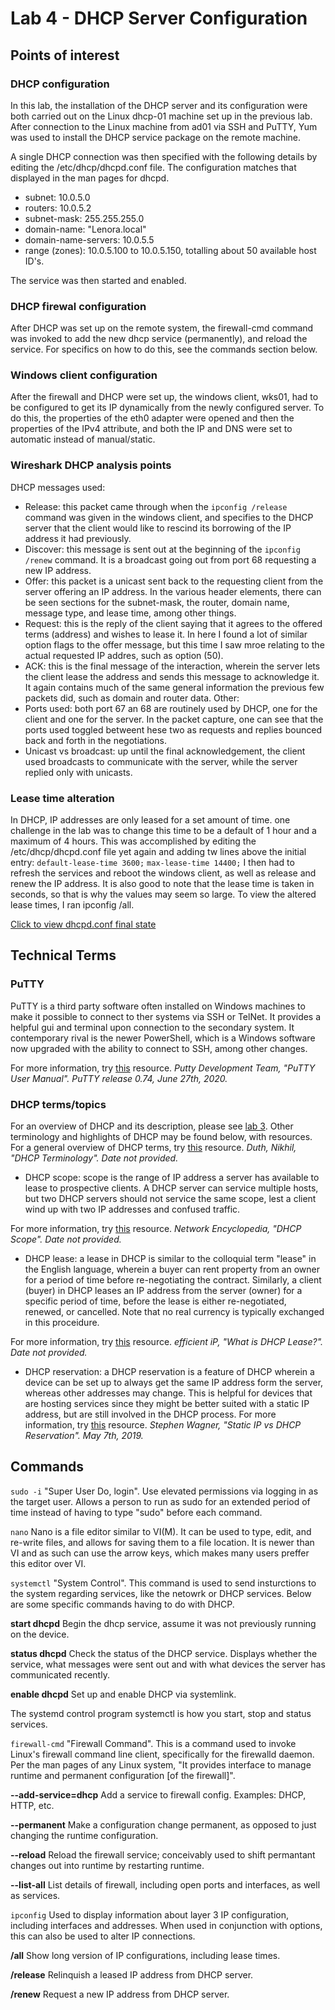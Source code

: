 # Lab 4 - DHCP Server Configuration

## Points of interest

### DHCP configuration
In this lab, the installation of the DHCP server and its configuration were both carried out on the Linux dhcp-01 machine set up in the previous lab.  After connection to the Linux machine from ad01 via SSH and PuTTY, Yum was used to install the DHCP service package on the remote machine.

A single DHCP connection was then specified with the following details by editing the /etc/dhcp/dhcpd.conf file.  The configuration matches that displayed in the man pages for dhcpd.
 - subnet: 10.0.5.0
 - routers: 10.0.5.2
 - subnet-mask: 255.255.255.0
 - domain-name: "Lenora.local"
 - domain-name-servers: 10.0.5.5
 - range (zones): 10.0.5.100 to 10.0.5.150, totalling about 50 available host ID's.

The service was then started and enabled.

### DHCP firewal configuration
After DHCP was set up on the remote system, the firewall-cmd command was invoked to add the new dhcp service (permanently), and reload the service.  For specifics on how to do this, see the commands section below.

### Windows client configuration
After the firewall and DHCP were set up, the windows client, wks01, had to be configured to get its IP dynamically from the newly configured server.  To do this, the properties of the eth0 adapter were opened and then the properties of the IPv4 attribute, and both the IP and DNS were set to automatic instead of manual/static.

### Wireshark DHCP analysis points
DHCP messages used:
 - Release: this packet came through when the ```ipconfig /release``` command was given in the windows client, and specifies to the DHCP server that the client would like to rescind its borrowing of the IP address it had previously.
 - Discover: this message is sent out at the beginning of the ```ipconfig /renew``` command.  It is a broadcast going out from port 68 requesting a new IP address.
 - Offer: this packet is a unicast sent back to the requesting client from the server offering an IP address.  In the various header elements, there can be seen sections for the subnet-mask, the router, domain name, message type, and lease time, among other things.
 - Request: this is the reply of the client saying that it agrees to the offered terms (address) and wishes to lease it.  In here I found a lot of similar option flags to the offer message, but this time I saw mroe relating to the actual requested IP addres, such as option (50).
 - ACK: this is the final message of the interaction, wherein the server lets the client lease the address and sends this message to acknowledge it.  It again contains much of the same general information the previous few packets did, such as domain and router data.
Other:
 - Ports used: both port 67 an 68 are routinely used by DHCP, one for the client and one for the server.  In the packet capture, one can see that the ports used toggled betweent hese two as requests and replies bounced back and forth in the negotiations.
 - Unicast vs broadcast: up until the final acknowledgement, the client used broadcasts to communicate with the server, while the server replied only with unicasts.
 
### Lease time alteration
In DHCP, IP addresses are only leased for a set amount of time.  one challenge in the lab was to change this time to be a default of 1 hour and a maximum of 4 hours. This was accomplished by editing the /etc/dhcp/dhcpd.conf file yet again and adding tw lines above the initial entry:
```default-lease-time 3600;```
```max-lease-time 14400;```
I then had to refresh the services and reboot the windows client, as well as release and renew the IP address.  It is also good to note that the lease time is taken in seconds, so that is why the values may seem so large.  To view the altered lease times, I ran ipconfig /all. 

[Click to view dhcpd.conf final state](https://github.com/lenora4321/SYS255-techjournal/blob/master/Images/DHCP_conf.jpg)

## Technical Terms

### PuTTY
PuTTY is a third party software often installed on Windows machines to make it possible to connect to ther systems via SSH or TelNet.  It provides a helpful gui and terminal upon connection to the secondary system.  It contemporary rival is the newer PowerShell, which is a Windows software now upgraded with the ability to connect to SSH, among other changes.

For more information, try [this](https://the.earth.li/~sgtatham/putty/0.74/htmldoc/) resource.
*Putty Development Team, "PuTTY User Manual". PuTTY release 0.74, June 27th, 2020.*

### DHCP terms/topics
For an overview of DHCP and its description, please see [lab 3](https://github.com/lenora4321/SYS255-techjournal/blob/master/lab3.md).  Other terminology and highlights of DHCP may be found below, with resources.  For a general overview of DHCP terms, try [this](https://browseitwebcom.wordpress.com/2018/01/04/dhcp-terminology/) resource.
*Duth, Nikhil, "DHCP Terminology".  Date not provided.*

 - DHCP scope: scope is the range of IP address a server has available to lease to prospective clients.  A DHCP server can service multiple hosts, but two DHCP servers should not service the same scope, lest a client wind up with two IP addresses and confused traffic.
 
 For more information, try [this](https://networkencyclopedia.com/dhcp-scope/) resource.
 *Network Encyclopedia, "DHCP Scope".  Date not provided.*
 
 - DHCP lease: a lease in DHCP is similar to the colloquial term "lease" in the English language, wherein a buyer can rent property from an owner for a period of time before re-negotiating the contract.  Similarly, a client (buyer) in DHCP leases an IP address from the server (owner) for a specific period of time, before the lease is either re-negotiated, renewed, or cancelled.  Note that no real currency is typically exchanged in this proceidure.
 
 For more information, try [this](https://www.efficientip.com/glossary/dhcp-lease/) resource.
 *efficient iP, "What is DHCP Lease?". Date not provided.*

 - DHCP reservation: a DHCP reservation is a feature of DHCP wherein a device can be set up to always get the same IP address form the server, whereas other addresses may change.  This is helpful for devices that are hosting services since they might be better suited with a static IP address, but are still involved in the DHCP process.
 For more information, try [this](https://www.stephenwagner.com/2019/05/07/static-ip-vs-dhcp-reservation/#:~:text=A%20DHCP%20Reservation%20is%20a,server%20for%20an%20IP%20address.) resource.
 *Stephen Wagner, "Static IP vs DHCP Reservation".  May 7th, 2019.*
 
## Commands

```sudo -i```
"Super User Do, login".  Use elevated permissions via logging in as the target user.  Allows a person to run as sudo for an extended period of time instead of having to type "sudo" before each command.

```nano```
Nano is a file editor similar to VI(M).  It can be used to type, edit, and re-write files, and allows for saving them to a file location.  It is newer than VI and as such can use the arrow keys, which makes many users preffer this editor over VI.

```systemctl```
"System Control".  This command is used to send insturctions to the system regarding services, like the netowrk or DHCP services.  Below are some specific commands having to do with DHCP.

**start dhcpd** Begin the dhcp service, assume it was not previously running on the device.

**status dhcpd** Check the status of the DHCP service.  Displays whether the service, what messages were sent out and with what devices the server has communicated recently.

**enable dhcpd** Set up and enable DHCP via systemlink.

The systemd control program systemctl is how you start, stop and status services.

```firewall-cmd```
"Firewall Command".  This is a command used to invoke Linux's firewall command line client, specifically for the firewalld daemon.  Per the man pages of any Linux system, "It provides interface to manage runtime and permanent configuration \[of the firewall\]".

**--add-service=dhcp** Add a service to firewall config.  Examples: DHCP, HTTP, etc.

**--permanent** Make a configuration change permanent, as opposed to just changing the runtime configuration.

**--reload** Reload the firewall service; conceivably used to shift permantant changes out into runtime by restarting runtime.

**--list-all** List details of firewall, including open ports and interfaces, as well as services.

```ipconfig```
Used to display information about layer 3 IP configuration, including interfaces and addresses.  When used in conjunction with options, this can also be used to alter IP connections.

**/all** Show long version of IP configurations, including lease times.

**/release**  Relinquish a leased IP address from DHCP server.

**/renew**  Request a new IP address from DHCP server.

